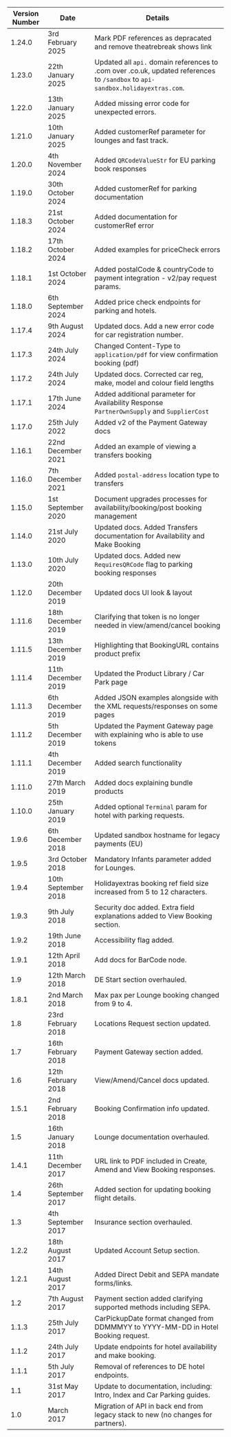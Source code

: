 | Version Number | Date                | Details                                                                                                                        |
|----------------|---------------------|--------------------------------------------------------------------------------------------------------------------------------|
| 1.24.0         | 3rd February 2025   | Mark PDF references as depracated and remove theatrebreak shows link                                                           |
| 1.23.0         | 22th January 2025   | Updated all `api.` domain references to .com over .co.uk, updated references to `/sandbox` to `api-sandbox.holidayextras.com`. |
| 1.22.0         | 13th January 2025   | Added missing error code for unexpected errors.                                                                                |
| 1.21.0         | 10th January 2025   | Added customerRef parameter for lounges and fast track.                                                                        |
| 1.20.0         | 4th November 2024   | Added `QRCodeValueStr` for EU parking book responses                                                                           |
| 1.19.0         | 30th October 2024   | Added customerRef for parking documentation                                                                                    |
| 1.18.3         | 21st October 2024   | Added documentation for customerRef error                                                                                      |
| 1.18.2         | 17th October 2024   | Added examples for priceCheck errors                                                                                           |
| 1.18.1         | 1st October 2024    | Added postalCode & countryCode to payment integration - v2/pay request params.                                                 |
| 1.18.0         | 6th September 2024  | Added price check endpoints for parking and hotels.                                                                            |
| 1.17.4         | 9th August 2024     | Updated docs. Add a new error code for car registration number.                                                                |
| 1.17.3         | 24th July 2024      | Changed Content-Type to `application/pdf` for view confirmation booking (pdf)                                                  |
| 1.17.2         | 24th July 2024      | Updated docs. Corrected car reg, make, model and colour field lengths                                                          |
| 1.17.1         | 17th June 2024      | Added additional parameter for Availability Response `PartnerOwnSupply` and `SupplierCost`                                     |
| 1.17.0         | 25th July 2022      | Added v2 of the Payment Gateway docs                                                                                           |
| 1.16.1         | 22nd December 2021  | Added an example of viewing a transfers booking                                                                                |
| 1.16.0         | 7th December 2021   | Added `postal-address` location type to transfers                                                                              |
| 1.15.0         | 1st September 2020  | Document upgrades processes for availability/booking/post booking management                                                   |
| 1.14.0         | 21st July 2020      | Updated docs. Added Transfers documentation for Availability and Make Booking                                                  |
| 1.13.0         | 10th July 2020      | Updated docs. Added new `RequiresQRCode` flag to parking booking responses                                                     |
| 1.12.0         | 20th December 2019  | Updated docs UI look & layout                                                                                                  |
| 1.11.6         | 18th December 2019  | Clarifying that token is no longer needed in view/amend/cancel booking                                                         |
| 1.11.5         | 13th December 2019  | Highlighting that BookingURL contains product prefix                                                                           |
| 1.11.4         | 11th December 2019  | Updated the Product Library / Car Park page                                                                                    |
| 1.11.3         | 6th December 2019   | Added JSON examples alongside with the XML requests/responses on some pages                                                    |
| 1.11.2         | 5th December 2019   | Updated the Payment Gateway page with explaining who is able to use tokens                                                     |
| 1.11.1         | 4th December 2019   | Added search functionality                                                                                                     |
| 1.11.0         | 27th March 2019     | Added docs explaining bundle products                                                                                          |
| 1.10.0         | 25th January 2019   | Added optional `Terminal` param for hotel with parking requests.                                                               |
| 1.9.6          | 6th December 2018   | Updated sandbox hostname for legacy payments (EU)                                                                              |
| 1.9.5          | 3rd October 2018    | Mandatory Infants parameter added for Lounges.                                                                                 |
| 1.9.4          | 10th September 2018 | Holidayextras booking ref field size increased from 5 to 12 characters.                                                        |
| 1.9.3          | 9th July 2018       | Security doc added. Extra field explanations added to View Booking section.                                                    |
| 1.9.2          | 19th June 2018      | Accessibility flag added.                                                                                                      |
| 1.9.1          | 12th April 2018     | Add docs for BarCode node.                                                                                                     |
| 1.9            | 12th March 2018     | DE Start section overhauled.                                                                                                   |
| 1.8.1          | 2nd March 2018      | Max pax per Lounge booking changed from 9 to 4.                                                                                |
| 1.8            | 23rd February 2018  | Locations Request section updated.                                                                                             |
| 1.7            | 16th February 2018  | Payment Gateway section added.                                                                                                 |
| 1.6            | 12th February 2018  | View/Amend/Cancel docs updated.                                                                                                |
| 1.5.1          | 2nd February 2018   | Booking Confirmation info updated.                                                                                             |
| 1.5            | 16th January 2018   | Lounge documentation overhauled.                                                                                               |
| 1.4.1          | 11th December 2017  | URL link to PDF included in Create, Amend and View Booking responses.                                                          |
| 1.4            | 26th September 2017 | Added section for updating booking flight details.                                                                             |
| 1.3            | 4th September 2017  | Insurance section overhauled.                                                                                                  |
| 1.2.2          | 18th August 2017    | Updated Account Setup section.                                                                                                 |
| 1.2.1          | 14th August 2017    | Added Direct Debit and SEPA mandate forms/links.                                                                               |
| 1.2            | 7th August 2017     | Payment section added clarifying supported methods including SEPA.                                                             |
| 1.1.3          | 25th July 2017      | CarPickupDate format changed from DDMMMYY to YYYY-MM-DD in Hotel Booking request.                                              |
| 1.1.2          | 24th July 2017      | Update endpoints for hotel availability and make booking.                                                                      |
| 1.1.1          | 5th July 2017       | Removal of references to DE hotel endpoints.                                                                                   |
| 1.1            | 31st May 2017       | Update to documentation, including: Intro, Index and Car Parking guides.                                                       |
| 1.0            | March 2017          | Migration of API in back end from legacy stack to new (no changes for partners).                                               |
